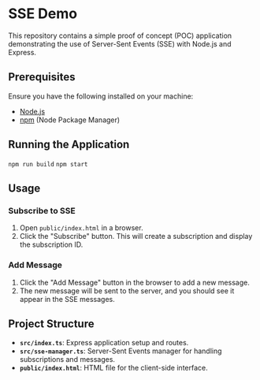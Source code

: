 # SSE Demo

This repository contains a simple proof of concept (POC) application demonstrating the use of Server-Sent Events (SSE) with Node.js and Express.


## Prerequisites

Ensure you have the following installed on your machine:

- [Node.js](https://nodejs.org/)
- [npm](https://www.npmjs.com/) (Node Package Manager)

## Running the Application

  ```npm run build```
  ```npm start```

## Usage

### Subscribe to SSE

1. Open `public/index.html` in a browser.
2. Click the "Subscribe" button. This will create a subscription and display the subscription ID.

### Add Message

1. Click the "Add Message" button in the browser to add a new message.
2. The new message will be sent to the server, and you should see it appear in the SSE messages.

## Project Structure

- **`src/index.ts`**: Express application setup and routes.
- **`src/sse-manager.ts`**: Server-Sent Events manager for handling subscriptions and messages.
- **`public/index.html`**: HTML file for the client-side interface.


